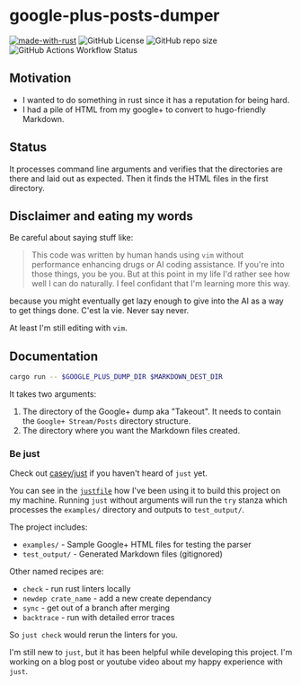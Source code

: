 # google-plus-posts-dumper

[![made-with-rust](https://img.shields.io/badge/Made%20with-Rust-1f425f.svg)](https://www.rust-lang.org/)
![GitHub License](https://img.shields.io/github/license/chicks-net/google-plus-posts-dumper)
![GitHub repo size](https://img.shields.io/github/repo-size/chicks-net/google-plus-posts-dumper)
![GitHub Actions Workflow Status](https://img.shields.io/github/actions/workflow/status/chicks-net/google-plus-posts-dumper/verify.yaml)

## Motivation

* I wanted to do something in rust since it has a reputation for being hard.
* I had a pile of HTML from my google+ to convert to hugo-friendly Markdown.

## Status

It processes command line arguments and verifies that the directories are
there and laid out as expected.  Then it finds the HTML files in the first
directory.

## Disclaimer and eating my words

Be careful about saying stuff like:

> This code was written by human hands using `vim` without performance
> enhancing drugs or AI coding assistance.  If you're into those things,
> you be you.  But at this point in my life I'd rather see how well I
> can do naturally.  I feel confidant that I'm learning more this way.

because you might eventually get lazy enough to give into the AI
as a way to get things done.  C'est la vie.  Never say never.

At least I'm still editing with `vim`.

## Documentation

```zsh
cargo run -- $GOOGLE_PLUS_DUMP_DIR $MARKDOWN_DEST_DIR
```

It takes two arguments:

1. The directory of the Google+ dump aka "Takeout".  It needs to contain the
`Google+ Stream/Posts` directory structure.
1. The directory where you want the Markdown files created.

### Be just

Check out [casey/just](https://github.com/casey/just) if you haven't heard of
`just` yet.

You can see in the [`justfile`](./justfile) how I've been using it to build this
project on my machine.  Running `just` without arguments will run the `try`
stanza which processes the `examples/` directory and outputs to `test_output/`.

The project includes:

* `examples/` - Sample Google+ HTML files for testing the parser
* `test_output/` - Generated Markdown files (gitignored)

Other named recipes are:

* `check` - run rust linters locally
* `newdep crate_name` - add a new create dependancy
* `sync` - get out of a branch after merging
* `backtrace` - run with detailed error traces

So `just check` would rerun the linters for you.

I'm still new to `just`, but it has been helpful while developing this
project.  I'm working on a blog post or youtube video about my happy
experience with `just`.
